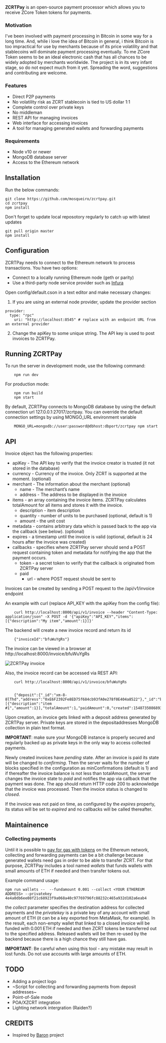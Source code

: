 **ZCRTPay** is an open-source payment processor which allows you to receive ZCore Token tokens for payments.

### Motivation
I've been involved with payment processing in Bitcoin in some way for a long time. And, while i love the idea of Bitcoin in general, i think Bitcoin is too impractical for use by merchants because of its price volatility and that stablecoins will dominate payment processing eventually. To me ZCore Token seems to be an ideal electronic cash that has all chances to be widely adopted by merchants worldwide. The project is in its very infant stage, so do not expect much from it yet. Spreading the word, suggestions and contributing are welcome.

### Features
- Direct P2P payments
- No volatility risk as ZCRT stablecoin is tied to US dollar 1:1
- Complete control over private keys
- No middleman
- REST API for managing invoices
- Web interface for accessing invoices
- A tool for managing generated wallets and forwarding payments

### Requirements
- Node v10 or newer
- MongoDB database server
- Access to the Ethereum network

## Installation

Run the below commands:

    git clone https://github.com/mosqueiro/zcrtpay.git
    cd zcrtpay
    npm install


Don't forget to update local reposotory regularly to catch up with latest updates

    git pull origin master
    npm install

## Configuration

ZCRTPay needs to connect to the Ethereum network to process transactions. You have two options:

- Connect to a locally running Ethereum node (geth or parity)
- Use a third-party node service provider such as [Infura](https://infura.io/)

Open config/default.cson in a text editor and make necessary changes:

  1. If you are using an external node provider, update the provider section

    provider:
      type: "rpc"
        uri: "http://localhost:8545" # replace with an endpoint URL from an external provider


  2. Change the apiKey to some unique string. The API key is used to post invoices to ZCRTPay.


## Running ZCRTPay

To run the server in development mode, use the following command:

        npm run dev 

For production mode:

        npm run build
        npm start

By default, ZCRTPay connects to MongoDB database by using the default connection url 127.0.0.1:27017/zcrtpay. You can override the default connection settings by using MONGO_URL environment variable

        MONGO_URL=mongodb://user:password@dbhost:dbport/zcrtpay npm start






## API

Invoice object has the following properties:

  - apiKey - The API key to verify that the invoice creator is trusted (it not stored in the database)
  - currency - Currency of the invoice. Only ZCRT is supported at the moment. (optional)
  - merchant - The information about the merchant (optional)
       - name - The merchant’s name
       - address - The address to be displayed in the invoice
  - items - an array containing the invoice items. ZCRTPay calculates totalAmount for all items and stores it with the invoice.
       -  description - item description
       -  quantity - number of units to be purchased (optional, default is 1)
       -  amount - the unit cost  
  - metadata - contains arbitrary data which is passed back to the app via the callback (see below). (optional)
  - expires - a timestamp until the invoice is valid (optional, default is 24 hours after the invoice was created)
  - callbacks - specifies where ZCRTPay server should send a POST request containing  token and metadata for notifying the app that the payment occurs.
       - token - a secret token to verify that the callback is originated from ZCRTPay server
       - paid  
            - url  - where POST request should be sent to

Invoices can be created by sending a POST request to the /api/v1/invoice endpoint

An example with curl (replace API_KEY with the apiKey from the config file):

        curl http://localhost:8000/api/v1/invoice --header "Content-Type: application/json" -X POST -d '{"apiKey":"API_KEY","items":[{"description":"My item","amount":1}]}'

The backend will create a new invoice record and return its id

        {"invoiceId":"bfuWuYgRs"}


The invoice can be viewed in a browser at http://localhost:8000/invoice/bfuWuYgRs

![ZCRTPay invoice](https://i.imgur.com/EGsJTPe.png)

Also, the invoice record can be accessed via REST API:

        curl http://localhost:8000/api/v1/invoice/bfuWuYgRs


        {"deposit":{"_id":"xm-8-8lThd","address":"0xE6F2392Fe8ED75f684cb93fA0e278f0E404a8522"},"_id":"bfuWuYgRs","items":[{"description":"item #1","amount":1}],"totalAmount":1,"paidAmount":0,"created":1548735086893,"state":"pending","__v":0}

Upon creation, an invoice gets linked with a deposit address generated by ZCRTPay server. Private keys are stored in the depositaddresses MongoDB collection in plain text format.

**IMPORTANT**: make sure your MongoDB instance is properly secured and regularly backed up as private keys in the only way to access collected payments.

Newly created invoices have *pending* state.  After an invoice is paid its state will be changed to *confirming*. Then the server waits for the number of blocks specified in the configuration as minConfirmations (default is 1) and if thereafter the invoice balance is not less than totalAmount, the server changes the invoice state to *paid* and notifies the app via callback that the payment was done. The app should return HTTP code 200 to acknowledge that the invoice was processed. Then the invoice status is changed to *closed*.

If the invoice was not paid on time, as configured by the *expires* property, its status will be set to *expired* and no callbacks will be called thereafter.

## Maintainence

### Collecting payments 
Until it is possible to [pay for gas with tokens](https://github.com/ethereum/EIPs/issues/865) on the Ethereum network, collecting and forwarding payments can be a bit challenge because generated wallets need gas in order to be able to transfer ZCRT. For that purpose, ZCRTPay includes a tool named *wallets* that funds wallets with small amounts of ETH if needed and then transfer tokens out.

Example command usage:
   
    npm run wallets --  --fundamount 0.001 --collect <YOUR ETHEREUM ADDRESS> --privatekey 4e4a0db6ee08f21c68923f9a068a40c97769796fc88232c465a932d102a6eab4

the *collect* parameter specifies the destination address for collected payments and the *privatekey* is a private key of any account with small amount of ETH (it can be a key exported from MetaMask, for example). In the result, each non-empty wallet that linked to a closed invoice will be funded with 0.001 ETH if needed and then ZCRT tokens be transferred out to the specified address. Released wallets will be then re-used by the backend because there is a high chance they still have gas.


**IMPORTANT**: Be careful when using this tool - any mistake may result in lost funds. Do not use accounts with large amounts of ETH.


## TODO
- Adding a project logo
- ~Script for collecting and forwarding payments from deposit addresses~
- Point-of-Sale mode
- POA/XZCRT integration
- Lighting network intergration (Raiden?)


## CREDITS
- Inspired by [Baron](https://github.com/baronpay/baron) project
